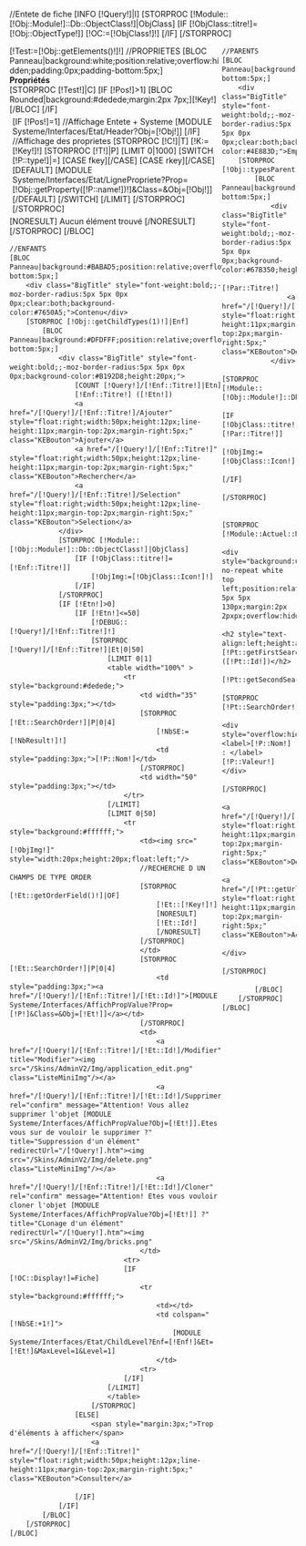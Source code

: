 //Entete de fiche
[INFO [!Query!]|I]
[STORPROC [!Module::[!Obj::Module!]::Db::ObjectClass!]|ObjClass]
	[IF [!ObjClass::titre!]=[!Obj::ObjectType!]]
		[!OC:=[!ObjClass!]!]
	[/IF]
[/STORPROC]

<div style="overflow:hidden;width:74%;float:left;">
	[!Test:=[!Obj::getElements()!]!]
	//PROPRIETES
	[BLOC Panneau|background:white;position:relative;overflow:hidden;padding:0px;padding-bottom:5px;]
		<div class="BigTitle" style="font-weight:bold;;-moz-border-radius:5px 5px 0px 0px;clear:both;">Propriétés</div>
		[STORPROC [!Test!]|C]
				[IF [!Pos!]>1]
					[BLOC Rounded|background:#dedede;margin:2px 7px;][!Key!][/BLOC]
				[/IF]
				<div style="margin:5px;overflow:hidden;">
					[IF [!Pos!]=1]
						//Affichage Entete + Systeme
						[MODULE Systeme/Interfaces/Etat/Header?Obj=[!Obj!]]
					[/IF]
					//Affichage des proprietes
					[STORPROC [!C!]|T]
						[!K:=[!Key!]!]
						[STORPROC [!T!]|P]
							[LIMIT 0|1000]
								[SWITCH [!P::type!]|=]
									[CASE fkey][/CASE]
									[CASE rkey][/CASE]
									[DEFAULT]
										[MODULE Systeme/Interfaces/Etat/LignePropriete?Prop=[!Obj::getProperty([!P::name!])!]&Class=&Obj=[!Obj!]]
									[/DEFAULT]
								[/SWITCH]
							[/LIMIT]
						[/STORPROC]
					[/STORPROC]
				</div>
			[NORESULT]
				Aucun &eacute;l&eacute;ment trouv&eacute;
			[/NORESULT]
		[/STORPROC]
	[/BLOC]
	
	//ENFANTS
	[BLOC Panneau|background:#BABAD5;position:relative;overflow:hidden;padding:0px;padding-bottom:5px;]
		<div class="BigTitle" style="font-weight:bold;;-moz-border-radius:5px 5px 0px 0px;clear:both;background-color:#7650A5;">Contenu</div>
		[STORPROC [!Obj::getChildTypes(1)!]|Enf]
			[BLOC Panneau|background:#DFDFFF;position:relative;overflow:hidden;padding:0px;padding-bottom:5px;]
				<div class="BigTitle" style="font-weight:bold;;-moz-border-radius:5px 5px 0px 0px;background-color:#B192D8;height:20px;">
					[COUNT [!Query!]/[!Enf::Titre!]|Etn]
					[!Enf::Titre!] ([!Etn!])
					<a href="/[!Query!]/[!Enf::Titre!]/Ajouter" style="float:right;width:50px;height:12px;line-height:11px;margin-top:2px;margin-right:5px;" class="KEBouton">Ajouter</a>
					<a href="/[!Query!]/[!Enf::Titre!]" style="float:right;width:50px;height:12px;line-height:11px;margin-top:2px;margin-right:5px;" class="KEBouton">Rechercher</a>
					<a href="/[!Query!]/[!Enf::Titre!]/Selection" style="float:right;width:50px;height:12px;line-height:11px;margin-top:2px;margin-right:5px;" class="KEBouton">Selection</a>
				</div>
				[STORPROC [!Module::[!Obj::Module!]::Db::ObjectClass!]|ObjClass]
					[IF [!ObjClass::titre!]=[!Enf::Titre!]]
						[!ObjImg:=[!ObjClass::Icon!]!]
					[/IF]
				[/STORPROC]
				[IF [!Etn!]>0]
					[IF [!Etn!]<=50]
						[!DEBUG::[!Query!]/[!Enf::Titre!]!]
						[STORPROC [!Query!]/[!Enf::Titre!]|Et|0|50]
							[LIMIT 0|1]
							<table width="100%" >
								<tr style="background:#dedede;">
									<td width="35" style="padding:3px;"></td>
									[STORPROC [!Et::SearchOrder!]|P|0|4]
										[!NbSE:=[!NbResult!]!]
										<td style="padding:3px;">[!P::Nom!]</td>
									[/STORPROC]
									<td width="50" style="padding:3px;"></td>
								</tr>
							[/LIMIT]
							[LIMIT 0|50]
								<tr style="background:#ffffff;">
									<td><img src="[!ObjImg!]" style="width:20px;height:20px;float:left;"/>
									//RECHERCHE D UN CHAMPS DE TYPE ORDER
									[STORPROC [!Et::getOrderField()!]|OF]
									    [!Et::[!Key!]!]
									    [NORESULT]
										[!Et::Id!]
									    [/NORESULT]
									[/STORPROC]
									</td>
									[STORPROC [!Et::SearchOrder!]|P|0|4]
										<td style="padding:3px;"><a href="/[!Query!]/[!Enf::Titre!]/[!Et::Id!]">[MODULE Systeme/Interfaces/AffichPropValue?Prop=[!P!]&Class=&Obj=[!Et!]]</a></td>
									[/STORPROC]
									<td>
										<a href="/[!Query!]/[!Enf::Titre!]/[!Et::Id!]/Modifier" title="Modifier"><img src="/Skins/AdminV2/Img/application_edit.png" class="ListeMiniImg"/></a>
										<a href="/[!Query!]/[!Enf::Titre!]/[!Et::Id!]/Supprimer" rel="confirm" message="Attention! Vous allez supprimer l'objet [MODULE Systeme/Interfaces/AffichPropValue?Obj=[!Et!]].Etes vous sur de vouloir le supprimer ?" title="Suppression d'un élément" redirectUrl="/[!Query!].htm"><img src="/Skins/AdminV2/Img/delete.png" class="ListeMiniImg"/></a>
										<a href="/[!Query!]/[!Enf::Titre!]/[!Et::Id!]/Cloner" rel="confirm" message="Attention! Etes vous vouloir cloner l'objet [MODULE Systeme/Interfaces/AffichPropValue?Obj=[!Et!]] ?" title="CLonage d'un élément" redirectUrl="/[!Query!].htm"><img src="/Skins/AdminV2/Img/bricks.png" 
									</td>
								<tr>
								[IF [!OC::Display!]=Fiche]
									<tr style="background:#ffffff;">
										<td></td>
										<td colspan="[!NbSE:+1!]">
											[MODULE Systeme/Interfaces/Etat/ChildLevel?Enf=[!Enf!]&Et=[!Et!]&MaxLevel=1&Level=1]
										</td>
									<tr>
								[/IF]
							[/LIMIT]
							</table>
						[/STORPROC]
					[ELSE]
						<span style="margin:3px;">Trop d'éléments à afficher</span>
						<a href="/[!Query!]/[!Enf::Titre!]" style="float:right;width:50px;height:12px;line-height:11px;margin-top:2px;margin-right:5px;" class="KEBouton">Consulter</a>
	
					[/IF]
				[/IF]
			[/BLOC]
		[/STORPROC]
	[/BLOC]
</div>

	//PARENTS
	[BLOC Panneau|background:#BCC7BE;position:relative;overflow:hidden;padding:0px;padding-bottom:5px;]
		<div class="BigTitle" style="font-weight:bold;;-moz-border-radius:5px 5px 0px 0px;clear:both;background-color:#4E883D;">Emplacements</div>
		[STORPROC [!Obj::typesParent!]|Par]
			[BLOC Panneau|background:#E8F6EC;position:relative;overflow:hidden;padding:0px;padding-bottom:5px;]
				<div class="BigTitle" style="font-weight:bold;;-moz-border-radius:5px 5px 0px 0px;background-color:#67B350;height:20px;">
					[!Par::Titre!]
					<a href="/[!Query!]/[!Par::Titre!]/Deplacer" style="float:right;width:50px;height:12px;line-height:11px;margin-top:2px;margin-right:5px;" class="KEBouton">Déplacer</a>
				</div>
				[STORPROC [!Module::[!Obj::Module!]::Db::ObjectClass!]|ObjClass]
					[IF [!ObjClass::titre!]=[!Par::Titre!]]
						[!ObjImg:=[!ObjClass::Icon!]!]
					[/IF]
				[/STORPROC]

				[STORPROC [!Module::Actuel::Nom!]/[!Par::Titre!]/[!Obj::ObjectType!]/[!Obj::Id!]|Pt|0|10|tmsCreate|DESC]
					<div style="background:url([!ObjImg!]) no-repeat white top left;position:relative;padding:5px 5px 5px 130px;margin:2px 2pxpx;overflow:hidden;">
						<h2 style="text-align:left;height:auto;">[!Pt::getFirstSearchOrder!] ([!Pt::Id!])</h2>
						[!Pt::getSecondSearchOrder!]
						[STORPROC [!Pt::SearchOrder!]|P|1|3]
							<div style="overflow:hidden;"><label>[!P::Nom!] : </label>[!P::Valeur!]</div>
						[/STORPROC]
						<a href="/[!Query!]/[!Par::Titre!]/Delier" style="float:right;width:50px;height:12px;line-height:11px;margin-top:2px;margin-right:5px;" class="KEBouton">Délier</a>
						<a href="/[!Pt::getUrl!]" style="float:right;width:50px;height:12px;line-height:11px;margin-top:2px;margin-right:5px;" class="KEBouton">Accéder</a>
					</div>
				[/STORPROC]
				
			[/BLOC]
		[/STORPROC]
	[/BLOC]
